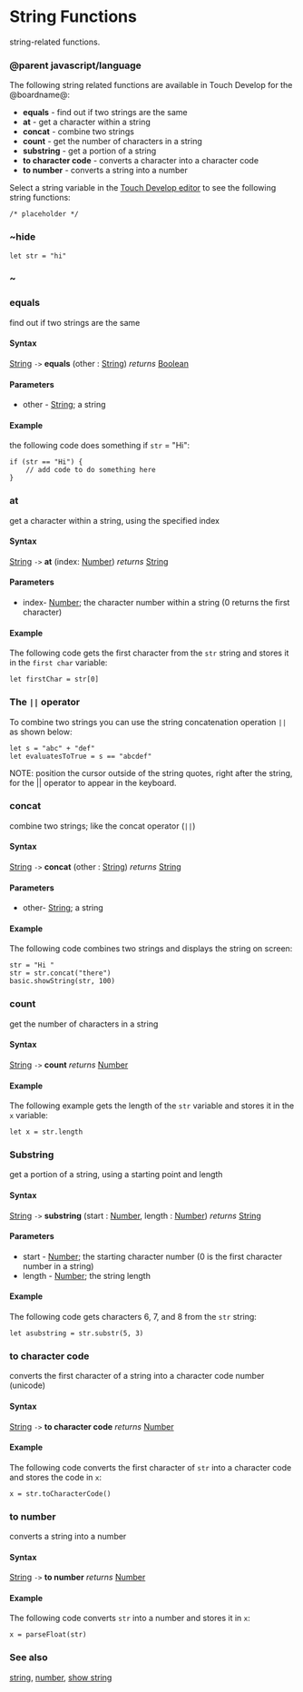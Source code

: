 # String Functions

string-related functions.

### @parent javascript/language

The following string related functions are available in Touch Develop for the @boardname@:

* **equals** - find out if two strings are the same
* **at** - get a character within a string
* **concat** - combine two strings
* **count** - get the number of characters in a string
* **substring** - get a portion of a string
* **to character code** - converts a character into a character code
* **to number** - converts a string into a number

Select a string variable in the [Touch Develop editor](/js/editor) to see the following string functions:

```
/* placeholder */
```

### ~hide

```
let str = "hi"
```

### ~

### equals

find out if two strings are the same

#### Syntax

[String](/types/string) `->` **equals** (other : [String](/types/string)) *returns* [Boolean](/types/boolean)

#### Parameters

* other - [String](/types/string); a string

#### Example

the following code does something if `str` = "Hi":

```
if (str == "Hi") {
    // add code to do something here
}
```

### at

get a character within a string, using the specified index

#### Syntax

[String](/types/string) `->` **at** (index: [Number](/types/number)) *returns* [String](/types/string)

#### Parameters

* index- [Number](/types/number); the character number within a string (0 returns the first character)

#### Example

The following code gets the first character from the `str` string and stores it in the `first char` variable:

```
let firstChar = str[0]
```

### The `||` operator

To combine two strings you can use the string concatenation operation `||` as shown below:

```
let s = "abc" + "def"
let evaluatesToTrue = s == "abcdef"
```

NOTE: position the cursor outside of the string quotes, right after the string, for the || operator to appear in the keyboard.

### concat

combine two strings; like the concat operator (`||`)

#### Syntax

[String](/types/string) `->` **concat** (other : [String](/types/string)) *returns* [String](/types/string)

#### Parameters

* other- [String](/types/string); a string

#### Example

The following code combines two strings and displays the string on screen:

```
str = "Hi "
str = str.concat("there")
basic.showString(str, 100)
```

### count

get the number of characters in a string

#### Syntax

[String](/types/string) `->` **count** *returns* [Number](/types/number)

#### Example

The following example gets the length of the `str` variable and stores it in the `x` variable:

```
let x = str.length
```

### Substring

get a portion of a string, using a starting point and length

#### Syntax

[String](/types/string) `->` **substring** (start : [Number](/types/number), length : [Number](/types/number)) *returns* [String](/types/string)

#### Parameters

* start - [Number](/types/number); the starting character number (0 is the first character number in a string)
* length - [Number](/types/number); the string length

#### Example

The following code gets characters 6, 7, and 8 from the `str` string:

```
let asubstring = str.substr(5, 3)
```

### to character code

converts the first character of a string into a character code number (unicode)

#### Syntax

[String](/types/string) `->` **to character code** *returns* [Number](/types/number)

#### Example

The following code converts the first character of `str` into a character code and stores the code in `x`:

```
x = str.toCharacterCode()
```

### to number

converts a string into a number

#### Syntax

[String](/types/string) `->` **to number** *returns* [Number](/types/number)

#### Example

The following code converts `str` into a number and stores it in `x`:

```
x = parseFloat(str)
```

### See also

[string](/types/string), [number](/types/number), [show string](/reference/basic/show-string)

